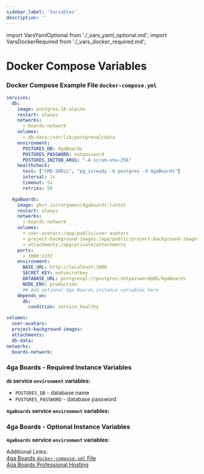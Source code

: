 ```yaml
---
sidebar_label: 'Variables'
description: ''
---
```

import VarsYamlOptional from './_vars_yaml_optional.md';
import VarsDockerRequired from './_vars_docker_required.md';

# Docker Compose Variables

### Docker Compose Example File `docker-compose.yml`
```yml
services:
  db:
    image: postgres:16-alpine
    restart: always
    networks:
      - boards-network
    volumes:
      - db-data:/var/lib/postgresql/data
    environment:
      POSTGRES_DB: 4gaBoards
      POSTGRES_PASSWORD: notpassword
      POSTGRES_INITDB_ARGS: "-A scram-sha-256"
    healthcheck:
      test: ["CMD-SHELL", "pg_isready -U postgres -d 4gaBoards"]
      interval: 1s
      timeout: 5s
      retries: 50

  4gaBoards:
    image: ghcr.io/rargames/4gaboards:latest
    restart: always
    networks:
      - boards-network
    volumes:
      - user-avatars:/app/public/user-avatars
      - project-background-images:/app/public/project-background-images
      - attachments:/app/private/attachments
    ports:
      - 3000:1337
    environment:
      BASE_URL: http://localhost:3000
      SECRET_KEY: notsecretkey
      DATABASE_URL: postgresql://postgres:notpassword@db/4gaBoards
      NODE_ENV: production
      ## Add optional 4ga Boards instance variables here
    depends_on:
      db:
        condition: service_healthy

volumes:
  user-avatars:
  project-background-images:
  attachments:
  db-data:
networks:
  boards-network:
```

### 4ga Boards - Required Instance Variables

**`db` service `environment` variables:**

- `POSTGRES_DB` - database name
- `POSTGRES_PASSWORD` - database password

**`4gaBoards` service `environment` variables:**

<VarsDockerRequired />

### 4ga Boards - Optional Instance Variables

**`4gaBoards` service `environment` variables:**

<VarsYamlOptional />

Additional Links:\
[4ga Boards `docker-compose.yml` File](https://github.com/RARgames/4gaBoards/blob/main/docker-compose.yml)\
[4ga Boards Professional Hosting](./4gaboards)

